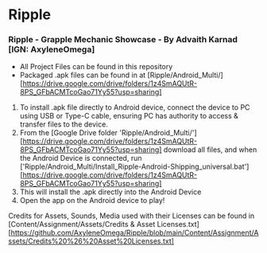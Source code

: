 # Ripple
### Ripple - Grapple Mechanic Showcase - By Advaith Karnad [IGN: AxyleneOmega]

* All Project Files can be found in this repository
* Packaged .apk files can be found in at [Ripple/Android_Multi/][https://drive.google.com/drive/folders/1z4SmAQUtR-8PS_GFbACMTcoGao71Yy55?usp=sharing]

1. To install .apk file directly to Android device, connect the device to PC using USB or Type-C cable, ensuring PC has authority to access & transfer files to the device.
2. From the [Google Drive folder 'Ripple/Android_Multi/'][https://drive.google.com/drive/folders/1z4SmAQUtR-8PS_GFbACMTcoGao71Yy55?usp=sharing] download all files, and when the Android Device is connected, run ['Ripple/Android_Multi/Install_Ripple-Android-Shipping_universal.bat'][https://drive.google.com/drive/folders/1z4SmAQUtR-8PS_GFbACMTcoGao71Yy55?usp=sharing] 
3. This will install the .apk directly into the Android Device
4. Open the app on the Android device to play!

Credits for Assets, Sounds, Media used with their Licenses can be found in [Content/Assignment/Assets/Credits & Asset Licenses.txt][https://github.com/AxyleneOmega/Ripple/blob/main/Content/Assignment/Assets/Credits%20%26%20Asset%20Licenses.txt]
